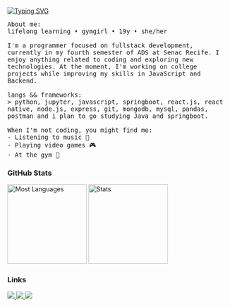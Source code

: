 <p float="left">
<a href="https://git.io/typing-svg"><img src="https://readme-typing-svg.demolab.com?font=Fira+Code&pause=1000&color=CCF727&random=false&width=500&height=40&lines=Hey%2F+I'm+Gabriela.+I'm+into+programming." alt="Typing SVG" /></a>
</p>

<samp>
       About me:
      <br>
      lifelong learning ➧ gymgirl ➧ 19y ➧ she/her
      <br>
       <br>
             I'm a programmer focused on fullstack development, currently in my fourth semester of ADS at Senac Recife. I enjoy anything related to coding and exploring new technologies. At the moment, I'm working on college projects while improving my skills in JavaScript and Backend.
       <br>
       <br>
      langs && frameworks:<br>
          > python, jupyter, javascript, springboot, react.js, react native, node.js, express, git, mongodb, mysql, pandas, postman and i plan to go studying Java and springboot.
      <br>
    <br>
    When I'm not coding, you might find me:
      <br>
      - Listening to music 🎵
      <br>
      - Playing video games 🎮
     <br>
      - At the gym 💪
      <br />
</samp>
<h3 align="left"> GitHub Stats</h3>
<div align="left">
  <img height="180em" src="https://github-readme-stats.vercel.app/api/top-langs/?username=Gabipsn11&theme=chartreuse-dark&title_color=fff&text_color=fff&layout=compact&langs_count=7&hide_border=true" alt="Most Languages" />
  
  <img height="180em" src="https://github-readme-stats.vercel.app/api?username=Gabipsn11&show_icons=true&theme=chartreuse-dark&title_color=fff&text_color=fff&hide_border=true&count_private=true" alt="Stats" />
</div>

<h3 align="left"> Links</h3>
<div>
    <a target='_blank' href="https://www.instagram.com/gabrielap11res/">
        <img src="https://img.shields.io/badge/Instagram-E4405F?style=for-the-badge&logo=instagram&logoColor=white">
    </a>
    <a target='_blank' href="https://www.linkedin.com/in/gabriela-pires-7787b6279/">
        <img src="https://img.shields.io/badge/LinkedIn-0077B5?style=for-the-badge&logo=linkedin&logoColor=white">
    </a>
    <a href="https://open.spotify.com/user/31o4dqeazibwhhl2arsyocamg4vi?si=ce258ffc0ac74f6b" target="_blank">
    <img src="https://img.shields.io/badge/Spotify-1DB954?style=for-the-badge&logo=spotify&logoColor=white">
    </a>
</div>
